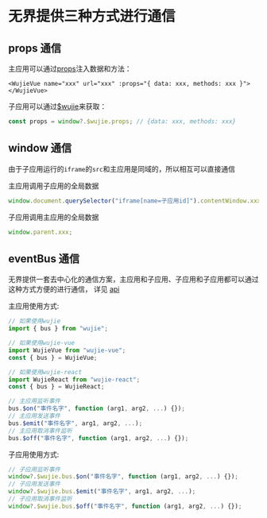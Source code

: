 # 无界提供三种方式进行通信

## props 通信

主应用可以通过[props](/api/startApp.html#props)注入数据和方法：

```vue
<WujieVue name="xxx" url="xxx" :props="{ data: xxx, methods: xxx }"></WujieVue>
```

子应用可以通过[$wujie](/api/subApp.html#wujie-props)来获取：

```javascript
const props = window?.$wujie.props; // {data: xxx, methods: xxx}
```

## window 通信

由于子应用运行的`iframe`的`src`和主应用是同域的，所以相互可以直接通信

主应用调用子应用的全局数据

```javascript
window.document.querySelector("iframe[name=子应用id]").contentWindow.xxx;
```

子应用调用主应用的全局数据

```javascript
window.parent.xxx;
```

## eventBus 通信

无界提供一套去中心化的通信方案，主应用和子应用、子应用和子应用都可以通过这种方式方便的进行通信， 详见 [api](/api/bus.html#bus)

主应用使用方式:

```javascript
// 如果使用wujie
import { bus } from "wujie";

// 如果使用wujie-vue
import WujieVue from "wujie-vue";
const { bus } = WujieVue;

// 如果使用wujie-react
import WujieReact from "wujie-react";
const { bus } = WujieReact;

// 主应用监听事件
bus.$on("事件名字", function (arg1, arg2, ...) {});
// 主应用发送事件
bus.$emit("事件名字", arg1, arg2, ...);
// 主应用取消事件监听
bus.$off("事件名字", function (arg1, arg2, ...) {});
```

子应用使用方式:

```javascript
// 子应用监听事件
window?.$wujie.bus.$on("事件名字", function (arg1, arg2, ...) {});
// 子应用发送事件
window?.$wujie.bus.$emit("事件名字", arg1, arg2, ...);
// 子应用取消事件监听
window?.$wujie.bus.$off("事件名字", function (arg1, arg2, ...) {});
```
